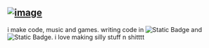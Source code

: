 [![image](https://img.shields.io/badge/Socials-white?style=flat-square&labelColor=121216&logo=github&logoColor=ffffff)](https://shyllis.github.io/shyllis/)
------
i make code, music and games. writing code in ![Static Badge](https://img.shields.io/badge/Haxe-white?style=flat-square) and ![Static Badge](https://img.shields.io/badge/C++-white?style=flat-square). i love making silly stuff n shitttt
